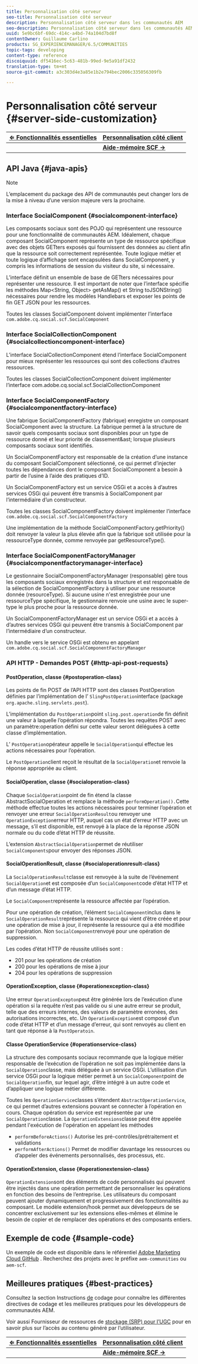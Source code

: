 ```yaml
---
title: Personnalisation côté serveur
seo-title: Personnalisation côté serveur
description: Personnalisation côté serveur dans les communautés AEM
seo-description: Personnalisation côté serveur dans les communautés AEM
uuid: 5e9bc6bf-69dc-414c-a4bd-74a104d7bd8f
contentOwner: Guillaume Carlino
products: SG_EXPERIENCEMANAGER/6.5/COMMUNITIES
topic-tags: developing
content-type: reference
discoiquuid: df5416ec-5c63-481b-99ed-9e5a91df2432
translation-type: tm+mt
source-git-commit: a3c303d4e3a85e1b2e794bec2006c335056309fb

---
```



# Personnalisation côté serveur {#server-side-customization}

| **[⇐ Fonctionnalités essentielles](essentials.md)** | **[Personnalisation côté client](client-customize.md)** |
|---|---|
|  | **[Aide-mémoire SCF →](handlebars-helpers.md)** |

## API Java {#java-apis}

>[!NOTE]
>
>L’emplacement du package des API de communautés peut changer lors de la mise à niveau d’une version majeure vers la prochaine.

### Interface SocialComponent {#socialcomponent-interface}

Les composants sociaux sont des POJO qui représentent une ressource pour une fonctionnalité de communautés AEM. Idéalement, chaque composant SocialComponent représente un type de ressource spécifique avec des objets GETters exposés qui fournissent des données au client afin que la ressource soit correctement représentée. Toute logique métier et toute logique d’affichage sont encapsulées dans SocialComponent, y compris les informations de session du visiteur du site, si nécessaire.

L’interface définit un ensemble de base de GETters nécessaires pour représenter une ressource. Il est important de noter que l’interface spécifie les méthodes Map&lt;String, Object> getAsMap() et String toJSONString() nécessaires pour rendre les modèles Handlebars et exposer les points de fin GET JSON pour les ressources.

Toutes les classes SocialComponent doivent implémenter l’interface `com.adobe.cq.social.scf.SocialComponent`

### Interface SocialCollectionComponent {#socialcollectioncomponent-interface}

L’interface SocialCollectionComponent étend l’interface SocialComponent pour mieux représenter les ressources qui sont des collections d’autres ressources.

Toutes les classes SocialCollectionComponent doivent implémenter l’interface com.adobe.cq.social.scf.SocialCollectionComponent

### Interface SocialComponentFactory {#socialcomponentfactory-interface}

Une fabrique SocialComponentFactory (fabrique) enregistre un composant SocialComponent avec la structure. La fabrique permet à la structure de savoir quels composants sociaux sont disponibles pour un type de ressource donné et leur priorité de classement&amp;ast; lorsque plusieurs composants sociaux sont identifiés.

Un SocialComponentFactory est responsable de la création d’une instance du composant SocialComponent sélectionné, ce qui permet d’injecter toutes les dépendances dont le composant SocialComponent a besoin à partir de l’usine à l’aide des pratiques d’ID.

Un SocialComponentFactory est un service OSGi et a accès à d’autres services OSGi qui peuvent être transmis à SocialComponent par l’intermédiaire d’un constructeur.

Toutes les classes SocialComponentFactory doivent implémenter l’interface `com.adobe.cq.social.scf.SocialComponentFactory`

Une implémentation de la méthode SocialComponentFactory.getPriority() doit renvoyer la valeur la plus élevée afin que la fabrique soit utilisée pour la ressourceType donnée, comme renvoyée par getResourceType().

### Interface SocialComponentFactoryManager {#socialcomponentfactorymanager-interface}

Le gestionnaire SocialComponentFactoryManager (responsable) gère tous les composants sociaux enregistrés dans la structure et est responsable de la sélection de SocialComponentFactory à utiliser pour une ressource donnée (resourceType). Si aucune usine n&#39;est enregistrée pour une ressourceType spécifique, le gestionnaire renvoie une usine avec le super-type le plus proche pour la ressource donnée.

Un SocialComponentFactoryManager est un service OSGi et a accès à d’autres services OSGi qui peuvent être transmis à SocialComponent par l’intermédiaire d’un constructeur.

Un handle vers le service OSGi est obtenu en appelant `com.adobe.cq.social.scf.SocialComponentFactoryManager`

### API HTTP - Demandes POST {#http-api-post-requests}

#### PostOperation, classe {#postoperation-class}

Les points de fin POST de l’API HTTP sont des classes PostOperation définies par l’implémentation de l’ `SlingPostOperation`interface (package `org.apache.sling.servlets.post`).

L’implémentation du `PostOperation`point `sling.post.operation`de fin définit une valeur à laquelle l’opération répondra. Toutes les requêtes POST avec un paramètre:operation défini sur cette valeur seront déléguées à cette classe d’implémentation.

L’ `PostOperation`opérateur appelle le `SocialOperation`qui effectue les actions nécessaires pour l’opération.

Le `PostOperation`client reçoit le résultat de la `SocialOperation`et renvoie la réponse appropriée au client.

#### SocialOperation, classe {#socialoperation-class}

Chaque `SocialOperation`point de fin étend la classe AbstractSocialOperation et remplace la méthode `performOperation().`Cette méthode effectue toutes les actions nécessaires pour terminer l’opération et renvoyer une erreur `SocialOperationResult`ou renvoyer une `OperationException`erreur HTTP, auquel cas un état d’erreur HTTP avec un message, s’il est disponible, est renvoyé à la place de la réponse JSON normale ou du code d’état HTTP de réussite.

L’extension `AbstractSocialOperation`permet de réutiliser `SocialComponents`pour envoyer des réponses JSON.

#### SocialOperationResult, classe {#socialoperationresult-class}

La `SocialOperationResult`classe est renvoyée à la suite de l’événement `SocialOperation`et est composée d’un `SocialComponent`code d’état HTTP et d’un message d’état HTTP.

Le `SocialComponent`représente la ressource affectée par l’opération.

Pour une opération de création, l’élément `SocialComponent`inclus dans le `SocialOperationResult`représente la ressource qui vient d’être créée et pour une opération de mise à jour, il représente la ressource qui a été modifiée par l’opération. Non `SocialComponent`renvoyé pour une opération de suppression.

Les codes d’état HTTP de réussite utilisés sont :

* 201 pour les opérations de création
* 200 pour les opérations de mise à jour
* 204 pour les opérations de suppression

#### OperationException, classe {#operationexception-class}

Une erreur `OperationExcepton`peut être générée lors de l’exécution d’une opération si la requête n’est pas valide ou si une autre erreur se produit, telle que des erreurs internes, des valeurs de paramètre erronées, des autorisations incorrectes, etc. Un `OperationException`est composé d’un code d’état HTTP et d’un message d’erreur, qui sont renvoyés au client en tant que réponse à la `PostOperatoin`.

#### Classe OperationService {#operationservice-class}

La structure des composants sociaux recommande que la logique métier responsable de l’exécution de l’opération ne soit pas implémentée dans la `SocialOperation`classe, mais déléguée à un service OSGi. L’utilisation d’un service OSGi pour la logique métier permet à un `SocialComponent`point de `SocialOperation`fin, sur lequel agir, d’être intégré à un autre code et d’appliquer une logique métier différente.

Toutes les `OperationService`classes s’étendent `AbstractOperationService`, ce qui permet d’autres extensions pouvant se connecter à l’opération en cours. Chaque opération du service est représentée par une `SocialOperation`classe. La `OperationExtensions`classe peut être appelée pendant l&#39;exécution de l&#39;opération en appelant les méthodes

* `performBeforeActions()`
Autorise les pré-contrôles/prétraitement et validations
* `performAfterActions()`
Permet de modifier davantage les ressources ou d’appeler des événements personnalisés, des processus, etc.

#### OperationExtension, classe {#operationextension-class}

`OperationExtension`sont des éléments de code personnalisés qui peuvent être injectés dans une opération permettant de personnaliser les opérations en fonction des besoins de l’entreprise. Les utilisateurs du composant peuvent ajouter dynamiquement et progressivement des fonctionnalités au composant. Le modèle extension/hook permet aux développeurs de se concentrer exclusivement sur les extensions elles-mêmes et élimine le besoin de copier et de remplacer des opérations et des composants entiers.

## Exemple de code {#sample-code}

Un exemple de code est disponible dans le référentiel [Adobe Marketing Cloud GitHub](https://github.com/Adobe-Marketing-Cloud) . Recherchez des projets avec le préfixe `aem-communities` ou `aem-scf`.

## Meilleures pratiques {#best-practices}

Consultez la section Instructions [de](code-guide.md) codage pour connaître les différentes directives de codage et les meilleures pratiques pour les développeurs de communautés AEM.

Voir aussi Fournisseur de ressources de [stockage (SRP) pour l’UGC](srp.md) pour en savoir plus sur l’accès au contenu généré par l’utilisateur.

| **[⇐ Fonctionnalités essentielles](essentials.md)** | **[Personnalisation côté client](client-customize.md)** |
|---|---|
|  | **[Aide-mémoire SCF →](handlebars-helpers.md)** |

